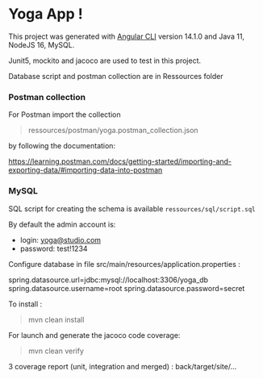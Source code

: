 # Yoga App !

This project was generated with [Angular CLI](https://github.com/angular/angular-cli) version 14.1.0 and Java 11, NodeJS 16, MySQL.

Junit5, mockito and jacoco are used to test in this project.

Database script and postman collection are in Ressources folder

### Postman collection

For Postman import the collection

> ressources/postman/yoga.postman_collection.json

by following the documentation:

https://learning.postman.com/docs/getting-started/importing-and-exporting-data/#importing-data-into-postman

### MySQL

SQL script for creating the schema is available `ressources/sql/script.sql`

By default the admin account is:

- login: yoga@studio.com
- password: test!1234

Configure database in file src/main/resources/application.properties :

spring.datasource.url=jdbc:mysql://localhost:3306/yoga_db
spring.datasource.username=root
spring.datasource.password=secret

To install :

> mvn clean install

For launch and generate the jacoco code coverage:

> mvn clean verify

3 coverage report (unit, integration and merged) :
back/target/site/...
